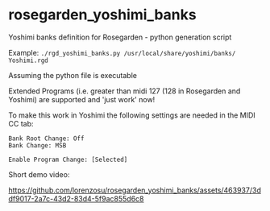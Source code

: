# rosegarden_yoshimi_banks
Yoshimi banks definition for Rosegarden - python generation script

Example:
```./rgd_yoshimi_banks.py /usr/local/share/yoshimi/banks/ Yoshimi.rgd```

Assuming the python file is executable

Extended Programs (i.e. greater than midi 127 (128 in Rosegarden and Yoshimi) are supported and 'just work' now!

To make this work in Yoshimi the following settings are needed in the MIDI CC
tab:
```
Bank Root Change: Off
Bank Change: MSB

Enable Program Change: [Selected]
```
Short demo video:

https://github.com/lorenzosu/rosegarden_yoshimi_banks/assets/463937/3ddf9017-2a7c-43d2-83d4-5f9ac855d6c8

